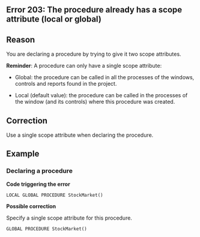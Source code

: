 
## Error 203: The procedure already has a scope attribute (local or global)
			



<a name="NOTE1"></a>
<a name="NOTE1_1"></a>


## Reason
<a name="reason_ELTTEXTE000087"></a>
You are declaring a procedure by trying to give it two scope attributes.

**Reminder**: A procedure can only have a single scope attribute:

- Global: the procedure can be called in all the processes of the windows, controls and reports found in the project.

- Local (default value): the procedure can be called in the processes of the window (and its controls) where this procedure was created.




<a name="NOTE2"></a>
<a name="NOTE2_1"></a>


## Correction
<a name="correction_ELTTEXTE000111"></a>
Use a single scope attribute when declaring the procedure.

<a name="NOTE3"></a>
<a name="NOTE3_1"></a>


## Example
<a name="example_ELTTEXTE000135"></a>


### Declaring a procedure
<a name="declaring_procedure_ELTPARAGRAPHE000030"></a>

**Code triggering the error**


```wl
LOCAL GLOBAL PROCEDURE StockMarket()
```


**Possible correction**

Specify a single scope attribute for this procedure.


```wl
GLOBAL PROCEDURE StockMarket()
```



